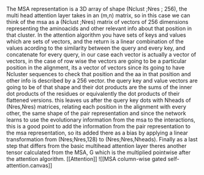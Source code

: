 The MSA representation is a 3D array of shape (Nclust ;Nres ; 256), the multi head attention layer takes in an (m,n) matrix, so in this case we can think of the msa as a (Nclust ;Nres) matrix of vectors of 256 dimensions representing the aminoacids and other relevant info about that position in that cluster. 
In the attention algorithm you have sets of keys and values which are sets of vectors, and the return is a linear combination of the values acording to the similarity between the query and every key, and concatenate for every query,  in our case each vector is actually a vector of vectors, in the case of row wise the vectors are going to be a particular position in the alignment, its a vector of vectors since its going to have Ncluster sequences to check that position and the aa in that position and other info is described by a 256 vector. the query key and value vectors are going to be of that shape and their dot products are the sums of the inner dot products of the residues or equivalently the dot products of their flattened versions.
this leaves us after the query key dots with Nheads of (Nres,Nres) matrices, relating each position in the alignment with every other, the same shape of the pair representation and since the network learns to use the evolutionary information from the msa to the interactions, this is a good point to add the information from the pair representation to the msa representation, so its added there as a bias by applying a linear transformation from 
(Nres;Nres,128) to (Nres;Nres,Nheads).
Finally as a last step that differs from the basic multihead attention  layer theres another tensor calculated from the MSA, G which is the multiplied pointwise after the attention algorithm.
[[Attention]]
![[MSA column-wise gated self-attention.canvas]]